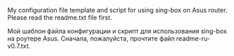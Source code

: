 My configuration file template and script for using sing-box on Asus router.
Please read the readme.txt file first.

Мой шаблон файла конфигурации и скрипт для использования sing-box на роутере Asus.
Сначала, пожалуйста, прочтите файл readme-ru-v0.7.txt.
